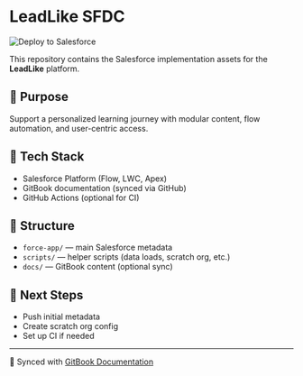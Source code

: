 # LeadLike SFDC
![Deploy to Salesforce](https://github.com/leadlike/sfdc/actions/workflows/deploy.yml/badge.svg)


This repository contains the Salesforce implementation assets for the **LeadLike** platform.

## 🌟 Purpose
Support a personalized learning journey with modular content, flow automation, and user-centric access.

## 🔧 Tech Stack
- Salesforce Platform (Flow, LWC, Apex)
- GitBook documentation (synced via GitHub)
- GitHub Actions (optional for CI)

## 📁 Structure
- `force-app/` — main Salesforce metadata
- `scripts/` — helper scripts (data loads, scratch org, etc.)
- `docs/` — GitBook content (optional sync)

## 🚀 Next Steps
- Push initial metadata
- Create scratch org config
- Set up CI if needed

---
🔄 Synced with [GitBook Documentation](https://app.gitbook.com/o/...)  


